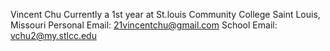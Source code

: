 Vincent Chu
Currently a 1st year at St.louis Community College
Saint Louis, Missouri
Personal Email: 21vincentchu@gmail.com
School Email: vchu2@my.stlcc.edu
